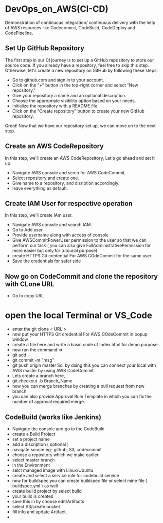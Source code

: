 # DevOps_on_AWS(CI-CD)
 Demonstration of continuous integration/ continuous delivery with the help of AWS resources  like Codecommit, CodeBuild, CodeDeploy and CodePipeline.
## Set Up GitHub Repository
The first step in our CI journey is to set up a GitHub repository to store our source code. If you already have a repository, feel free to skip this step. Otherwise, let's create a new repository on GitHub by following these steps:
- Go to github.com and sign in to your account.
- Click on the "+" button in the top-right corner and select "New repository."
- Give your repository a name and an optional description.
- Choose the appropriate visibility option based on your needs.
- Initialize the repository with a README file.
- Click on the "Create repository" button to create your new GitHub repository.

Great! Now that we have our repository set up, we can move on to the next step.


## Create an AWS CodeRepository

In this step, we'll create an AWS CodeRepository,  Let's go ahead and set it up:
- Navigate AWS console and serch for AWS CodeCommit,
- Select repository and create one.
- Give name to a repository, and disription accordingly.
- leave everything as default.

 
## Create IAM User for respective operation

In this step, we'll create IAm user.
- Navigate AWS console and search IAM.
- Go to Add user
- Provide username along with access of console
- Give AWSCommitPowerUser permission to the user so that we can perform our task ( you can also give FullAdministrativePermission for more easier but only for tutourial purpose)
- create HTTPS Git credential For AWS COdeCommit for the same user
- Save the credentials for safer side


## Now go on CodeCommit and clone the repository with CLone URL
- Go to copy URL
# open the local Terminal or VS_Code

- enter the git clone < URL >
- now put your HTTPS Git credential For AWS COdeCommit in popup window
- create a file here and write a basic code of Index.html for demo purpose
- now run the command =>
- git add .
- git commit -m "msg"
- git push origin master
So, by doing this you can connect your local with AWS master by using AWS CodeCommit.
- Lets create a branch here,
- git checkout -b Branch_Name
- now you can merge branches by creating a pull request from new branch
- you can also provide Approval Rule Template in which you can fix the number of approval required merge.

## CodeBuild (works like Jenkins)

- Navigate the console and go to the CodeBuild
- create a Build Project
- set a project name
- add a discription ( optional )
- navigate source eg- github, S3, codecommit
- choose a repository which we make earlier
- select master branch
- in the Environment
- selct managed image with Linux/Ubuntu
- create and select a service role for codebuild service
- now for buildspec you can create buildspec file or select mine file ( buildspec.yml ) as well
- create build project by select build
- your build is created
- save this in by choose edit/Artifacts
- select S3/create bucket
- fill info and update Artifact.
- 
